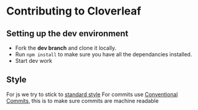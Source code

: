 # Contributing to Cloverleaf

## Setting up the dev environment

* Fork the **dev branch** and clone it locally.
* Run `npm install` to make sure you have all the dependancies installed.
* Start dev work 


## Style

For js we try to stick to [standard style](https://standardjs.com/)
For commits use [Conventional Commits](https://www.conventionalcommits.org/), this is to make sure commits are machine readable 

